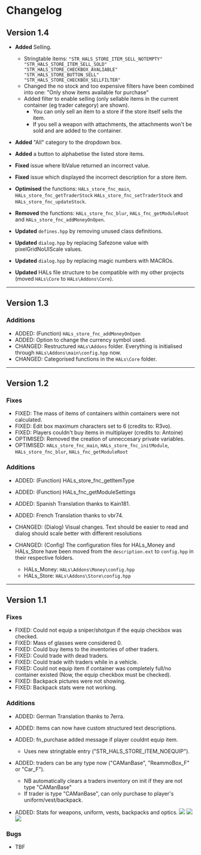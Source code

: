 # Changelog

## Version 1.4
* **Added** Selling.
    * Stringtable items:
        `"STR_HALS_STORE_ITEM_SELL_NOTEMPTY"
        "STR_HALS_STORE_ITEM_SELL_SOLD"
        "STR_HALS_STORE_CHECKBOX_AVALIABLE"
        "STR_HALS_STORE_BUTTON_SELL"
        "STR_HALS_STORE_CHECKBOX_SELLFILTER"`
    * Changed the no stock and too expensive filters have been combined into one: "Only show items available for purchase"
    * Added filter to enable selling (only sellable items in the current container (eg trader category) are shown).
        * You can only sell an item to a store if the store itself sells the item.
        * If you sell a weapon with attachments, the attachments won't be sold and are added to the container.

* **Added** "All" category to the dropdown box.
* **Added** a button to alphabetise the listed store items.
* **Fixed** issue where lbValue returned an incorrect value.
* **Fixed** issue which displayed the incorrect description for a store item.
* **Optimised** the functions: `HALs_store_fnc_main`, `HALs_store_fnc_getTraderStock` `HALs_store_fnc_setTraderStock` and  `HALs_store_fnc_updateStock`.
* **Removed** the functions: `HALs_store_fnc_blur`, `HALs_fnc_getModuleRoot` and `HALs_store_fnc_addMoneyOnOpen`.
* **Updated** `defines.hpp` by removing unused class definitions.
* **Updated** `dialog.hpp` by replacing Safezone value with pixelGridNoUIScale values.
* **Updated** `dialog.hpp` by replacing magic numbers with MACROs.
* **Updated** HALs file structure to be compatible with my other projects (moved `HALs\Core` to `HALs\Addons\Core`).
___
## Version 1.3
### Additions
* ADDED: (Function) `HALs_store_fnc_addMoneyOnOpen`
* ADDED: Option to change the currency symbol used.
* CHANGED: Restructured `HALs\Addons` folder. Everything is initialised through `HALs\Addons\main\config.hpp` now.
* CHANGED: Categorised functions in the `HALs\Core` folder.
___
## Version 1.2
### Fixes
* FIXED: The mass of items of containers within containers were not calculated.
* FIXED: Edit box maximum characters set to 6 (credits to: R3vo).
* FIXED: Players couldn't buy items in multiplayer (credits to: Antoine)
* OPTIMISED: Removed the creation of unneccesary private variables.
* OPTIMISED: `HALs_store_fnc_main`, `HALs_store_fnc_initModule`, `HALs_store_fnc_blur`, `HALs_fnc_getModuleRoot`

### Additions
* ADDED: (Function) HALs_store_fnc_getItemType
* ADDED: (Function) HALs_fnc_getModuleSettings
* ADDED: Spanish Translation thanks to Kain181.
* ADDED: French Translation thanks to vbr74.

* CHANGED: (Dialog) Visual changes. Text should be easier to read and dialog should scale better with different resolutions
* CHANGED: (Config) The configuration files for HALs_Money and HALs_Store have been moved from the `description.ext` to `config.hpp` in their respective folders.
  * HALs_Money: `HALs\Addons\Money\config.hpp`
  * HALs_Store: `HALs\Addons\Store\config.hpp`
___
## Version 1.1
### Fixes
* FIXED: Could not equip a sniper/shotgun if the equip checkbox was checked.
* FIXED: Mass of glasses were considered 0.
* FIXED: Could buy items to the inventories of other traders.
* FIXED: Could trade with dead traders.
* FIXED: Could trade with traders while in a vehicle.
* FIXED: Could not equip item if container was completely full/no container existed (Now, the equip checkbox must be checked).
* FIXED: Backpack pictures were not showing.
* FIXED: Backpack stats were not working.

### Additions
* ADDED: German Translation thanks to 7erra.
* ADDED: Items can now have custom structured text descriptions.
* ADDED: fn_purchase added message if player couldnt equip item.
  * Uses new stringtable entry ("STR_HALS_STORE_ITEM_NOEQUIP").

* ADDED: traders can be any type now ("CAManBase", "ReammoBox_F" or "Car_F").
  * NB automatically clears a traders inventory on init if they are not type "CAManBase"
  * If trader is type "CAManBase", can only purchase to player's uniform/vest/backpack.

* ADDED: Stats for weapons, uniform, vests, backpacks and optics.
![](http://i.imgur.com/piowiF0.jpg) ![](http://i.imgur.com/cXhrtyh.jpg) ![](http://i.imgur.com/LyaFDse.jpg)

### Bugs
* TBF
